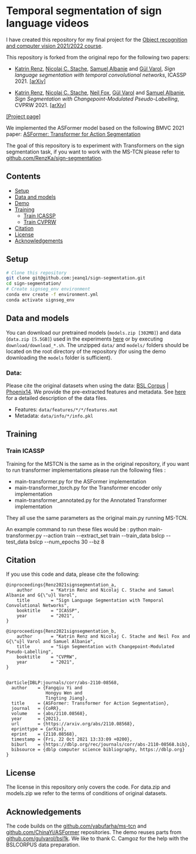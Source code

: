 # Temporal segmentation of sign language videos

I have created this repository for my final project for the [Object recognition and computer vision 2021/2022 course](https://www.di.ens.fr/willow/teaching/recvis21/).


This repository is forked from the original repo for the following two papers:

- [Katrin Renz](https://www.katrinrenz.de), [Nicolaj C. Stache](https://www.hs-heilbronn.de/nicolaj.stache), [Samuel Albanie](https://www.robots.ox.ac.uk/~albanie/) and [Gül Varol](https://www.robots.ox.ac.uk/~gul),
*Sign language segmentation with temporal convolutional networks*, ICASSP 2021.  [[arXiv]](https://arxiv.org/abs/2011.12986)

- [Katrin Renz](https://www.katrinrenz.de), [Nicolaj C. Stache](https://www.hs-heilbronn.de/nicolaj.stache), [Neil Fox](https://www.ucl.ac.uk/dcal/people/research-staff/neil-fox), [Gül Varol](https://www.robots.ox.ac.uk/~gul) and [Samuel Albanie](https://www.robots.ox.ac.uk/~albanie/),
*Sign Segmentation with Changepoint-Modulated Pseudo-Labelling*, CVPRW 2021. [[arXiv]](https://arxiv.org/abs/2104.13817)

[[Project page]](https://www.robots.ox.ac.uk/~vgg/research/signsegmentation/)

We implemented the ASFormer model based on the following BMVC 2021 paper: [ASFormer: Transformer for Action Segmentation](https://arxiv.org/pdf/2110.08568.pdf) 

The goal of this repository is to experiment with Transformers on the sign segmentation task, if you want to work with the MS-TCN please refer to [github.com/RenzKa/sign-segmentation](https://github.com/RenzKa/sign-segmentation/).

## Contents
* [Setup](#setup)
* [Data and models](#data-and-models)
* [Demo](#demo)
* [Training](#training)
  * [Train ICASSP](#train-icassp)
  * [Train CVPRW](#train-cvprw)
* [Citation](#citation)
* [License](#license)
* [Acknowledgements](#acknowledgements)

## Setup

``` bash
# Clone this repository
git clone git@github.com:jeanq1/sign-segmentation.git
cd sign-segmentation/
# Create signseg_env environment
conda env create -f environment.yml
conda activate signseg_env
```

## Data and models
You can download our pretrained models (`models.zip [302MB]`) and data (`data.zip [5.5GB]`) used in the experiments [here](https://drive.google.com/drive/folders/17DaatdfD4GRnLJJ0RX5TcSfHGMxMS0Lm?usp=sharing) or by executing `download/download_*.sh`. The unzipped `data/` and `models/` folders should be located on the root directory of the repository (for using the demo downloading the `models` folder is sufficient).


### Data:
Please cite the original datasets when using the data: [BSL Corpus](https://bslcorpusproject.org/cava/acknowledgements-and-citation/) | [Phoenix14](https://www-i6.informatik.rwth-aachen.de/~koller/RWTH-PHOENIX/).
We provide the pre-extracted features and metadata. See [here](data/README.md) for a detailed description of the data files. 
- Features: `data/features/*/*/features.mat`
- Metadata: `data/info/*/info.pkl`

## Training
### Train ICASSP
Training for the MSTCN is the same as in the original repository, if you want to run transformer implementations please run the following files : 
* main-transformer.py for the ASFormer implementation
* main-transformer_torch.py for the Transformer encoder only implementation
* main-transformer_annotated.py for the Annotated Transformer implementation

They all use the same parameters as the original main.py running MS-TCN.

An example command to run these files would be : python main-transformer.py --action train --extract_set train --train_data bslcp --test_data bslcp --num_epochs 30 --bz 8



## Citation
If you use this code and data, please cite the following:

```
@inproceedings{Renz2021signsegmentation_a,
    author       = "Katrin Renz and Nicolaj C. Stache and Samuel Albanie and G{\"u}l Varol",
    title        = "Sign Language Segmentation with Temporal Convolutional Networks",
    booktitle    = "ICASSP",
    year         = "2021",
}
```
```
@inproceedings{Renz2021signsegmentation_b,
    author       = "Katrin Renz and Nicolaj C. Stache and Neil Fox and G{\"u}l Varol and Samuel Albanie",
    title        = "Sign Segmentation with Changepoint-Modulated Pseudo-Labelling",
    booktitle    = "CVPRW",
    year         = "2021",
}
```
```

@article{DBLP:journals/corr/abs-2110-08568,
  author    = {Fangqiu Yi and
               Hongyu Wen and
               Tingting Jiang},
  title     = {ASFormer: Transformer for Action Segmentation},
  journal   = {CoRR},
  volume    = {abs/2110.08568},
  year      = {2021},
  url       = {https://arxiv.org/abs/2110.08568},
  eprinttype = {arXiv},
  eprint    = {2110.08568},
  timestamp = {Fri, 22 Oct 2021 13:33:09 +0200},
  biburl    = {https://dblp.org/rec/journals/corr/abs-2110-08568.bib},
  bibsource = {dblp computer science bibliography, https://dblp.org}
}
```

## License
The license in this repository only covers the code. For data.zip and models.zip we refer to the terms of conditions of original datasets.


## Acknowledgements
The code builds on the [github.com/yabufarha/ms-tcn](https://github.com/yabufarha/ms-tcn) and [github.com/ChinaYi/ASFormer](https://github.com/ChinaYi/ASFormer) repositories. The demo reuses parts from [github.com/gulvarol/bsl1k](https://github.com/gulvarol/bsl1k).  We like to thank C. Camgoz for the help with the BSLCORPUS data preparation.
